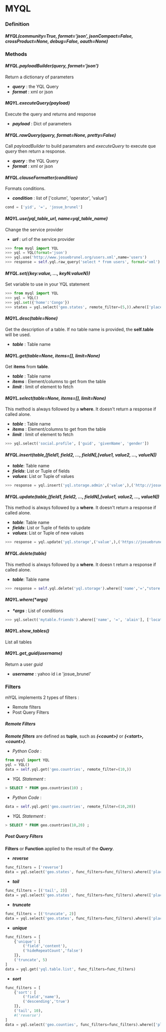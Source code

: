 MYQL
====

### **Definition**

#### *MYQL(community=True, format='json', jsonCompact=False, crossProduct=None, debug=False, oauth=None)*

### **Methods**

#### *MYQL.payloadBuilder(query, format='json')*

Return a dictionary of parameters

* ***query*** : the YQL Query
* ***format*** : xml or json

#### *MQYL.executeQuery(payload)*

Execute the query and returns and response

* ***payload*** : Dict of parameters


#### *MYQL.rawQuery(query, format=None, pretty=False)*

Call *payloadBuilder* to build paramaters and *executeQuery* to execute que *query* then return a response.

* ***query*** : the YQL Query
* ***format*** : xml or json

#### *MYQL.clauseFormatter(condition)*

Formats conditions. 

*  ***condition*** : list of ['column', 'operator', 'value']
```python
cond = ['yid', '=', 'josue_brunel']
```


#### *MQYL.use(yql_table_url, name=yql_table_name)*

 Change the service provider

* ***url*** : url of the service provider

```python
>>> from myql import YQL
>>> yql = YQL(format='json')
>>> yql.use('http://www.josuebrunel.org/users.xml',name='users')
>>> response = self.yql.raw_query('select * from users', format='xml')
```

#### *MYQL.set({key:value, ..., keyN:valueN})*

Set variable to use in your YQL statement

```python
>>> from myql import YQL
>>> yql = YQL()
>>> yql.set({'home':'Congo'})
>>> states = yql.select('geo.states', remote_filter=(5,)).where(['place', '=', '@home'])
```

#### *MQYL.desc(table=None)*

Get the description of a table.
If no table name is provided, the **self.table** will be used.

* ***table*** : Table name

#### *MQYL.get(table=None, items=[], limit=None)*

Get **items** from **table**.

* ***table*** : Table name
* ***items*** : Element/columns to get from the table
* ***limit*** : limit of element to fetch


#### *MQYL.select(table=None, items=[], limit=None)*
This method is always followed by a **where**. It doesn't return a response if called alone.

* ***table*** : Table name
* ***items*** : Element/columns to get from the table
* ***limit*** : limit of element to fetch

```python
>>> yql.select('social.profile', ['guid', 'givenName', 'gender'])
```

#### *MYQL.insert(table,[field1, field2, ..., fieldN],[value1, value2, ..., valueN])*
* ***table***: Table name
* ***fields***: List or Tuple of fields
* ***values***: List or Tuple of values

```python
>>> response = yql.insert('yql.storage.admin',('value',),('http://josuebrunel.org',))
```

#### *MYQL.update(table,[field1, field2, ..., fieldN],[value1, value2, ..., valueN])*
This method is always followed by a **where**. It doesn't return a response if called alone.

* ***table***: Table name
* ***fields***: List or Tuple of fields to update
* ***values***: List or Tuple of new values

```python
>>> response = yql.update('yql.storage',('value',),('https://josuebrunel.org',)).where(['name','=',"store://Rqb5fbQyDvrfHJiClWnZ6q"])
```

#### *MYQL.delete(table)*
This method is always followed by a **where**. It doesn t return a response if called alone.

* ***table***: Table name

```python
>>> response = self.yql.delete('yql.storage').where(['name','=',"store://Rqb5fbQyDvrfHJiClWnZ6q"])
```

#### *MQYL.where(\*args)*

* ***\*args*** : List of conditions

```python
>>> yql.select('mytable.friends').where(['name', '=', 'alain'], ['location', '!=', 'paris'])
```

#### *MQYL.show_tables()*

List all tables 

#### *MQYL.get_guid(username)*

Return a user *guid* 

* ***username*** : yahoo id i.e 'josue_brunel'


### **Filters**

mYQL implements 2 types of filters :

* Remote filters
* Post Query Filters

##### **Remote Filters**
***Remote filters*** are defined as **tuple**, such as ***(<count\>)*** or ***(<start\>, <count\>)***.

- *Python Code* : 
```python
from myql import YQL
yql = YQL()
data = self.yql.get('geo.countries', remote_filter=(10,))
```

- *YQL Statement* :
```sql
> SELECT * FROM geo.countries(10) ;
```

- *Python Code* :

```python
data = self.yql.get('geo.countries', remote_filter=(10,20))
```

- *YQL Statement* :
```sql
> SELECT * FROM geo.countries(10,20) ;
```


##### **Post Query Filters**

**Filters** or **Function** applied to the result of the ***Query***.

- ***reverse***
```python
func_filters = ['reverse']
data = yql.select('geo.states', func_filters=func_filters).where(['place', '=', 'Congo'])
```

- ***tail***
```python
func_filters = [('tail', 2)]
data = yql.select('geo.states', func_filters=func_filters).where(['place', '=', 'Congo'])
```

- ***truncate***
```python
func_filters = [('truncate', 2)]
data = yql.select('geo.states', func_filters=func_filters).where(['place', '=', 'Congo'])
```

- ***unique***
```python
func_filters = [
    {'unique': [
        ('field','content'),
        ('hideRepeatCount','false')
    ]},
    ('truncate', 5)
]
data = yql.get('yql.table.list', func_filters=func_filters)
```

- ***sort***
```python
func_filters = [
    {'sort': [
        ('field','name'),
        ('descending','true')
    ]},
    ('tail', 10),
    #('reverse')
]
data = yql.select('geo.counties', func_filters=func_filters).where(['place', '=', 'CA'])
```
